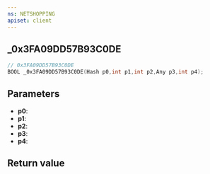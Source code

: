 ```yaml
---
ns: NETSHOPPING
apiset: client
---
```

## _0x3FA09DD57B93C0DE

```c
// 0x3FA09DD57B93C0DE
BOOL _0x3FA09DD57B93C0DE(Hash p0,int p1,int p2,Any p3,int p4);
```


## Parameters
* **p0**:
* **p1**:
* **p2**:
* **p3**:
* **p4**:

## Return value